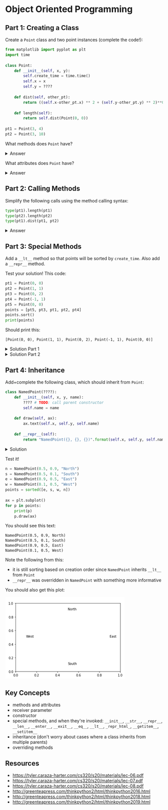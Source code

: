 # Object Oriented Programming

## Part 1: Creating a Class

Create a `Point` class and two point instances (complete the code!):

```python
from matplotlib import pyplot as plt
import time

class Point:
    def __init__(self, x, y):
        self.create_time = time.time()
        self.x = x
        self.y = ????

    def dist(self, other_pt):
        return ((self.x-other_pt.x) ** 2 + (self.y-other_pt.y) ** 2)**0.5

    def length(self):
        return self.dist(Point(0, 0))

pt1 = Point(3, 4)
pt2 = Point(3, 10)
```

What methods does `Point` have?

<details>
<summary>Answer</summary>
__init__, dist, length (more if we count ones inherited from object)
</details>

What attributes does `Point` have?

<details>
<summary>Answer</summary>
create_time, x, y (notice that only two of these were passed in as parameters; the constructor computed create_time itself!)
</details>

## Part 2: Calling Methods

Simplify the following calls using the method calling syntax:

```python
type(pt1).length(pt1)
type(pt2).length(pt2)
type(pt1).dist(pt1, pt2)
```

<details>
<summary>Answer</summary>
<pre>
pt1.length()
pt2.length()
pt1.dist(pt2)
</pre>
</details>

## Part 3: Special Methods

Add a `__lt__` method so that points will be sorted by `create_time`.  Also add a `__repr__` method.

Test your solution!  This code:

```python
pt1 = Point(0, 0)
pt2 = Point(1, 1)
pt3 = Point(0, 2)
pt4 = Point(-1, 1)
pt5 = Point(0, 0)
points = [pt5, pt3, pt1, pt2, pt4]
points.sort()
print(points)
```

Should print this:

```
[Point(0, 0), Point(1, 1), Point(0, 2), Point(-1, 1), Point(0, 0)]
```

<details>
<summary>Solution Part 1</summary>
<pre>
def __lt__(self, other_pt):
    return self.create_time < other_pt.create_time
</pre>
</details>

<details>
<summary>Solution Part 2</summary>
<pre>
def __repr__(self):
    return "Point({}, {})".format(self.x, self.y)
</pre>
</details>

## Part 4: Inheritance

Add+complete the following class, which should inherit from `Point`:

```python
class NamedPoint(????):
    def __init__(self, x, y, name):
        ???? # TODO: call parent constructor
        self.name = name

    def draw(self, ax):
        ax.text(self.x, self.y, self.name)

    def __repr__(self):
        return "NamedPoint({}, {}, {})".format(self.x, self.y, self.name)
```

<details>
<summary>Solution</summary>
<pre>
class NamedPoint(Point):
    def __init__(self, x, y, name):
        Point.__init__(self, x, y)
        self.name = name
    ...
</pre>
</details>

Test it!

```python
n = NamedPoint(0.5, 0.9, "North")
s = NamedPoint(0.5, 0.1, "South")
e = NamedPoint(0.9, 0.5, "East")
w = NamedPoint(0.1, 0.5, "West")
points = sorted([e, s, w, n])

ax = plt.subplot()
for p in points:
    print(p)
    p.draw(ax)
```

You should see this text:

```
NamedPoint(0.5, 0.9, North)
NamedPoint(0.5, 0.1, South)
NamedPoint(0.9, 0.5, East)
NamedPoint(0.1, 0.5, West)
```

Note the following from this:
* it is still sorting based on creation order since `NamedPoint` inherits `__lt__` from `Point`
* `__repr__` was overridden in `NamedPoint` with something more informative

You should also get this plot:

<img src="oop.png">

## Key Concepts
 * methods and attributes
 * receiver parameter
 * constructor
 * special methods, and when they're invoked: `__init__`, `__str__`, `__repr__`, `__len__`, `__enter__`, `__exit__`, `__eq__`, `__lt__`, `_repr_html_`, `__getitem__`, `__setitem__`
 * inheritance (don't worry about cases where a class inherits from multiple parents)
 * overriding methods

## Resources
 * https://tyler.caraza-harter.com/cs320/s20/materials/lec-06.pdf
 * https://tyler.caraza-harter.com/cs320/s20/materials/lec-07.pdf
 * https://tyler.caraza-harter.com/cs320/s20/materials/lec-08.pdf
 * http://greenteapress.com/thinkpython2/html/thinkpython2016.html
 * http://greenteapress.com/thinkpython2/html/thinkpython2018.html
 * http://greenteapress.com/thinkpython2/html/thinkpython2019.html
